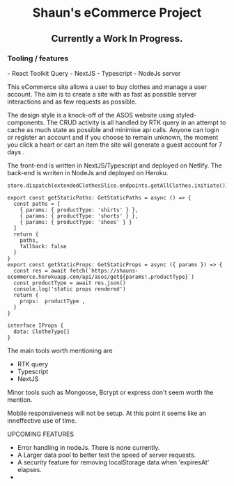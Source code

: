 <img name='logo' href='https://res.cloudinary.com/dyneqi48f/image/upload/v1676016779/nsz9k9ogjf64gszkbb02.png' width='100' alt='' />
<h1 align='center'> Shaun's eCommerce Project </h1>
<h2 align='center'> Currently a Work In Progress.</h2>


<h3>Tooling / features </h3>
- React Toolkit Query 
- NextJS
- Typescript
- NodeJs server

This eCommerce site allows a user to buy clothes and manage a user account. The aim is to create a site with as fast as possible server interactions and as few requests as possible. 

The design style is a knock-off of the ASOS website using styled-components.
The CRUD activity is all handled by RTK query in an attempt to cache as much state as possible and minimise api calls. 
Anyone can login or register an account and if you choose to remain unknown, the moment you click a heart or cart an item the site will generate a guest account for 7 days . 

The front-end is written in NextJS/Typescript and deployed on Netlify.
The back-end is wrriten in NodeJs and deployed on Heroku. 

```
store.dispatch(extendedClothesSlice.endpoints.getAllClothes.initiate())

export const getStaticPaths: GetStaticPaths = async () => {
  const paths = [
    { params: { productType: 'shirts' } },
    { params: { productType: 'shorts' } },
    { params: { productType: 'shoes' } }
  ]
  return {
    paths,
    fallback: false
  }
}
export const getStaticProps: GetStaticProps = async ({ params }) => {
  const res = await fetch(`https://shauns-ecommerce.herokuapp.com/api/asos/get${params!.productType}`)
  const productType = await res.json()
  console.log('static props rendered')
  return { 
    props:  productType ,
  }
}

interface IProps {
  data: ClotheType[]
}
```

The main tools worth mentioning are  
  - RTK query
  - Typescript 
  - NextJS

Minor tools such as Mongoose, Bcrypt or express don't seem worth the mention. 

Mobile responsiveness will not be setup. At this point it seems like an inneffective use of time. 

UPCOMING FEATURES 
  - Error handling in nodeJs. There is none currently. 
  - A Larger data pool to better test the speed of server requests. 
  - A security feature for removing localStorage data when 'expiresAt' elapses. 
- 